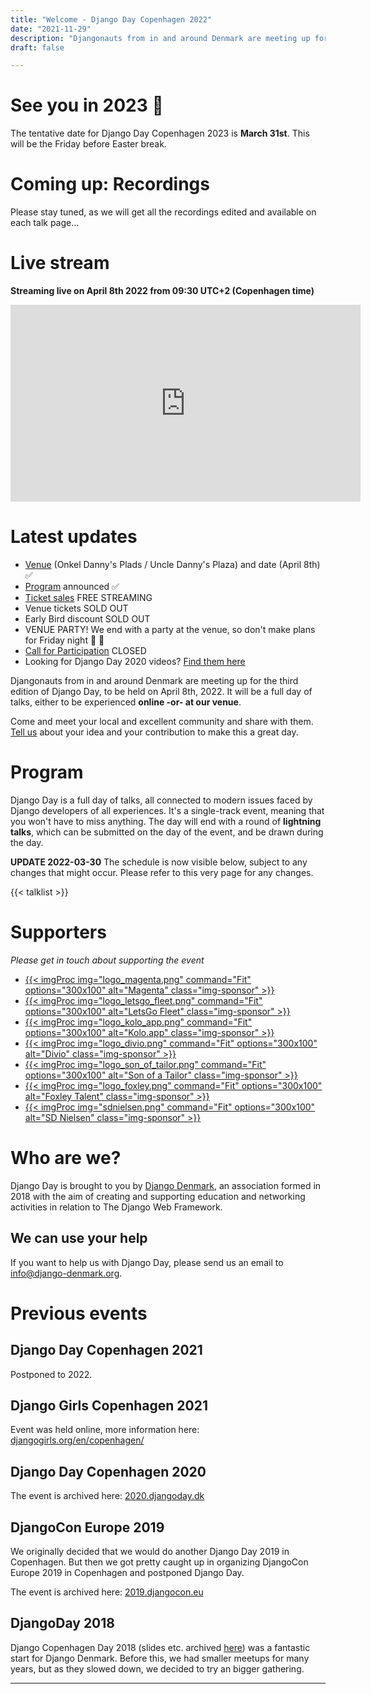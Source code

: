 ```yaml
---
title: "Welcome - Django Day Copenhagen 2022"
date: "2021-11-29"
description: "Djangonauts from in and around Denmark are meeting up for the second edition of Django Day Copenhagen, April 8th 2022"
draft: false

---
```


# See you in 2023 👋

The tentative date for Django Day Copenhagen 2023 is **March 31st**. This will be the Friday before Easter break.

# Coming up: Recordings

Please stay tuned, as we will get all the recordings edited and available on each talk page...

# Live stream

**Streaming live on April 8th 2022 from 09:30 UTC+2 (Copenhagen time)**

<div class="embed-responsive embed-responsive-16by9" style="margin-bottom: 20px;">
<iframe width="560" height="315" src="https://www.youtube.com/embed/Mz4LvT7JHOU" frameborder="0" allow="accelerometer; autoplay; clipboard-write; encrypted-media; gyroscope; picture-in-picture" allowfullscreen></iframe>
</div>


# Latest updates

* [Venue](/venue/) (Onkel Danny's Plads / Uncle Danny's Plaza) and date (April 8th) ✅
* [Program](#program) announced ✅
    <!-- * Website up and running ✅ -->
* [Ticket sales](/tickets/) <span class="badge badge-pill badge-info">FREE STREAMING</span> 
* Venue tickets <span class="badge badge-pill badge-warning">SOLD OUT</span>
* Early Bird discount <span class="badge badge-pill badge-warning">SOLD OUT</span>
* VENUE PARTY! We end with a party at the venue, so don't make plans for Friday night 🎉 🎉
* [Call for Participation](/cfp/) <span class="badge badge-pill badge-warning">CLOSED</span>
* Looking for Django Day 2020 videos? [Find them here](https://2020.djangoday.dk/#program)

Djangonauts from in and around Denmark are meeting up for the third edition of
Django Day, to be held on April 8th, 2022. It will be a full day of talks,
either to be experienced **online -or- at our venue**.

Come and meet your local and excellent community and share with them.
[Tell us](/cfp/) about your idea and your contribution to make this a great day.

<div style="clear: both"></div>


# Program

Django Day is a full day of talks, all connected to modern issues faced
by Django developers of all experiences. It's a single-track
event, meaning that you won't have to miss anything. The day will end
with a round of **lightning talks**, which can be submitted on the day of the event,
and be drawn during the day.

**UPDATE 2022-03-30** The schedule is now visible below, subject to any changes that might occur. Please refer to this very page for any changes.

{{< talklist >}}


# Supporters

*Please get in touch about supporting the event*


<ul class="sponsors">

<li><a href="https://www.magenta.dk/" target="_blank" class="sponsor">
{{< imgProc
img="logo_magenta.png"
command="Fit"
options="300x100"
alt="Magenta"
class="img-sponsor"
>}}
</a></li>

<li><a href="https://www.letsgofleetsystems.com/" target="_blank" class="sponsor">
{{< imgProc
img="logo_letsgo_fleet.png"
command="Fit"
options="300x100"
alt="LetsGo Fleet"
class="img-sponsor"
>}}
</a></li>

<li><a href="https://kolo.app/" target="_blank" class="sponsor">
{{< imgProc
img="logo_kolo_app.png"
command="Fit"
options="300x100"
alt="Kolo.app"
class="img-sponsor"
>}}
</a></li>

<li><a href="https://www.divio.com/" target="_blank" class="sponsor">
{{< imgProc
img="logo_divio.png"
command="Fit"
options="300x100"
alt="Divio"
class="img-sponsor"
>}}
</a></li>

<li><a href="https://www.sonofatailor.com/" target="_blank" class="sponsor">
{{< imgProc
img="logo_son_of_tailor.png"
command="Fit"
options="300x100"
alt="Son of a Tailor"
class="img-sponsor"
>}}
</a></li>

<li>
<a href="http://foxleytalent.com/" target="_blank" class="sponsor">
{{< imgProc
img="logo_foxley.png"
command="Fit"
options="300x100"
alt="Foxley Talent"
class="img-sponsor"
>}}
</a>
</li>

<li>
<a href="https://www.sdnielsen.dk/" target="_blank" class="sponsor">
{{< imgProc
img="sdnielsen.png"
command="Fit"
options="300x100"
alt="SD Nielsen"
class="img-sponsor"
>}}
</a>
</li>

</ul>

# Who are we?

Django Day is brought to you by [Django Denmark](https://www.django-denmark.org/),
an association formed in 2018 with the aim of creating and supporting education
and networking activities in relation to The Django Web Framework.

## We can use your help

If you want to help us with Django Day, please send us an email to
[info@django-denmark.org](mailto:info@django-denmark.org).

# Previous events

## Django Day Copenhagen 2021

Postponed to 2022.

## Django Girls Copenhagen 2021

Event was held online, more information here: [djangogirls.org/en/copenhagen/](https://djangogirls.org/en/copenhagen/)

## Django Day Copenhagen 2020

The event is archived here: [2020.djangoday.dk](https://2020.djangoday.dk)

## DjangoCon Europe 2019

We originally decided that we would do another Django Day 2019 in Copenhagen.
But then we got pretty caught up in organizing DjangoCon Europe 2019 in
Copenhagen and postponed Django Day.

The event is archived here: [2019.djangocon.eu](https://2019.djangocon.eu)

## DjangoDay 2018

Django Copenhagen Day 2018 (slides etc. archived [here](https://2018.djangoday.dk/))
was a fantastic start for Django Denmark. Before this, we had smaller meetups
for many years, but as they slowed down, we decided to try an bigger
gathering.

<hr>
